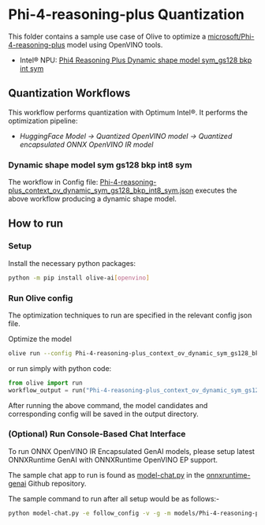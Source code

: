 # Phi-4-reasoning-plus Quantization

This folder contains a sample use case of Olive to optimize a [microsoft/Phi-4-reasoning-plus](https://huggingface.co/microsoft/Phi-4-reasoning-plus) model using OpenVINO tools.

- Intel® NPU: [Phi4 Reasoning Plus Dynamic shape model sym_gs128 bkp int sym](#dynamic-shape-model-sym-gs128-bkp-int8-sym)

## Quantization Workflows

This workflow performs quantization with Optimum Intel®. It performs the optimization pipeline:

- *HuggingFace Model -> Quantized OpenVINO model -> Quantized encapsulated ONNX OpenVINO IR model*

### Dynamic shape model sym gs128 bkp int8 sym

The workflow in Config file: [Phi-4-reasoning-plus_context_ov_dynamic_sym_gs128_bkp_int8_sym.json](Phi-4-reasoning-plus_context_ov_dynamic_sym_gs128_bkp_int8_sym.json) executes the above workflow producing a dynamic shape model.

## How to run

### Setup

Install the necessary python packages:

```bash
python -m pip install olive-ai[openvino]
```

### Run Olive config

The optimization techniques to run are specified in the relevant config json file.

Optimize the model

```bash
olive run --config Phi-4-reasoning-plus_context_ov_dynamic_sym_gs128_bkp_int8_sym.json
```

or run simply with python code:

```python
from olive import run
workflow_output = run("Phi-4-reasoning-plus_context_ov_dynamic_sym_gs128_bkp_int8_sym.json")
```

After running the above command, the model candidates and corresponding config will be saved in the output directory.

### (Optional) Run Console-Based Chat Interface

To run ONNX OpenVINO IR Encapsulated GenAI models, please setup latest ONNXRuntime GenAI with ONNXRuntime OpenVINO EP support.

The sample chat app to run is found as [model-chat.py](https://github.com/microsoft/onnxruntime-genai/blob/main/examples/python/model-chat.py) in the [onnxruntime-genai](https://github.com/microsoft/onnxruntime-genai/) Github repository.

The sample command to run after all setup would be as follows:-

```bash
python model-chat.py -e follow_config -v -g -m models/Phi-4-reasoning-plus_context_ov_dynamic_sym_gs128_bkp_int8_sym/model/
```
